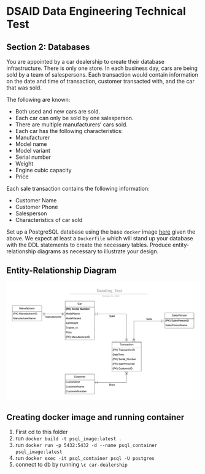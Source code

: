 # DSAID Data Engineering Technical Test

## Section 2: Databases
You are appointed by a car dealership to create their database infrastructure. There is only one store. In each business day, cars are being sold by a team of salespersons. Each transaction would contain information on the date and time of transaction, customer transacted with, and the car that was sold. 

The following are known:
- Both used and new cars are sold.
- Each car can only be sold by one salesperson.
- There are multiple manufacturers’ cars sold.
- Each car has the following characteristics:
- Manufacturer
- Model name
- Model variant
- Serial number
- Weight
- Engine cubic capacity
- Price

Each sale transaction contains the following information:
- Customer Name
- Customer Phone
- Salesperson
- Characteristics of car sold

Set up a PostgreSQL database using the base `docker` image [here](https://hub.docker.com/_/postgres) given the above. We expect at least a `Dockerfile` which will stand up your database with the DDL statements to create the necessary tables. Produce entity-relationship diagrams as necessary to illustrate your design.

## Entity-Relationship Diagram
 <img src = 'Car_Dealership_ERD.png'>

 ## Creating docker image and running container

1. First cd to this folder
2. run `docker build -t psql_image:latest .`
3. run `docker run -p 5432:5432 -d --name psql_container psql_image:latest`
4. run `docker exec -it psql_container psql -U postgres`
5. connect to db by running `\c car-dealership`